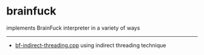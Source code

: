 # brainfuck
implements BrainFuck interpreter in a variety of ways

---

- [bf-indirect-threading.cpp](bf-indirect-threading.cpp) using indirect threading technique
